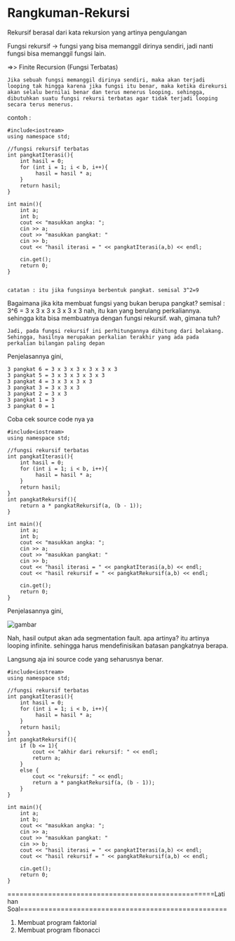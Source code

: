 # Rangkuman-Rekursi

Rekursif berasal dari kata rekursion yang artinya pengulangan

Fungsi rekursif -> fungsi yang bisa memanggil dirinya sendiri, jadi nanti fungsi bisa memanggil fungsi lain.

=>> Finite Recursion (Fungsi Terbatas)
    
    Jika sebuah fungsi memanggil dirinya sendiri, maka akan terjadi looping tak hingga karena jika fungsi itu benar, maka ketika direkursi akan selalu bernilai benar dan terus menerus looping. sehingga, dibutuhkan suatu fungsi rekursi terbatas agar tidak terjadi looping secara terus menerus.
    
    
contoh :

    #include<iostream>
    using namespace std;
    
    //fungsi rekursif terbatas
    int pangkatIterasi(){
        int hasil = 0;
        for (int i = 1; i < b, i++){
             hasil = hasil * a;
        }
        return hasil;
    }
    
    int main(){
        int a;
        int b;
        cout << "masukkan angka: ";
        cin >> a;
        cout >> "masukkan pangkat: "
        cin >> b;
        cout << "hasil iterasi = " << pangkatIterasi(a,b) << endl;
        
        cin.get();
        return 0;
    }
  
  
    catatan : itu jika fungsinya berbentuk pangkat. semisal 3^2=9
    
    
Bagaimana jika kita membuat fungsi yang bukan berupa pangkat?
semisal : 3^6 = 3 x 3 x 3 x 3 x 3 x 3
nah, itu kan yang berulang perkaliannya. sehingga kita bisa membuatnya dengan fungsi rekursif. wah, gimana tuh?


    Jadi, pada fungsi rekursif ini perhitungannya dihitung dari belakang. Sehingga, hasilnya merupakan perkalian terakhir yang ada pada perkalian bilangan paling depan


Penjelasannya gini,

    3 pangkat 6 = 3 x 3 x 3 x 3 x 3 x 3
    3 pangkat 5 = 3 x 3 x 3 x 3 x 3
    3 pangkat 4 = 3 x 3 x 3 x 3
    3 pangkat 3 = 3 x 3 x 3
    3 pangkat 2 = 3 x 3
    3 pangkat 1 = 3
    3 pangkat 0 = 1
    
Coba cek source code nya ya

    
    #include<iostream>
    using namespace std;
    
    //fungsi rekursif terbatas
    int pangkatIterasi(){
        int hasil = 0;
        for (int i = 1; i < b, i++){
             hasil = hasil * a;
        }
        return hasil;
    }
    int pangkatRekursif(){
        return a * pangkatRekursif(a, (b - 1));
    }
    
    int main(){
        int a;
        int b;
        cout << "masukkan angka: ";
        cin >> a;
        cout >> "masukkan pangkat: "
        cin >> b;
        cout << "hasil iterasi = " << pangkatIterasi(a,b) << endl;
        cout << "hasil rekursif = " << pangkatRekursif(a,b) << endl;
        
        cin.get();
        return 0;
    }
    
    
Penjelasannya gini,

![gambar](https://user-images.githubusercontent.com/82517069/117557548-0a5b2980-b09e-11eb-9da7-4f1530eb35db.png)

Nah, hasil output akan ada segmentation fault. apa artinya? itu artinya looping infinite. sehingga harus mendefinisikan batasan pangkatnya berapa.

Langsung aja ini source code yang seharusnya benar.


    #include<iostream>
    using namespace std;
    
    //fungsi rekursif terbatas
    int pangkatIterasi(){
        int hasil = 0;
        for (int i = 1; i < b, i++){
             hasil = hasil * a;
        }
        return hasil;
    }
    int pangkatRekursif(){
        if (b <= 1){
            cout << "akhir dari rekursif: " << endl;
            return a;
        }
        else {
            cout << "rekursif: " << endl;
            return a * pangkatRekursif(a, (b - 1));
        }
    }
    
    int main(){
        int a;
        int b;
        cout << "masukkan angka: ";
        cin >> a;
        cout >> "masukkan pangkat: "
        cin >> b;
        cout << "hasil iterasi = " << pangkatIterasi(a,b) << endl;
        cout << "hasil rekursif = " << pangkatRekursif(a,b) << endl;
        
        cin.get();
        return 0;
    }



===================================================Latihan Soal===================================================

1. Membuat program faktorial
2. Membuat program fibonacci

